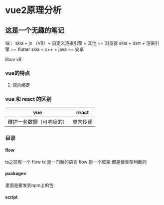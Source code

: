 # vue2原理分析

## 这是一个无趣的笔记

端： skia + js （V8）+ 自定义渲染引擎 + 其他 == 浏览器
    skia + dart + 渲染引擎 == flutter
    skia + c++ + java == 安卓

libuv v8


### vue的特点

1. 双向绑定

### vue 和 react 的区别

vue|react
---|:--:|
维护一套数据（可响应的）|单向传递|

### 目录
#### flow
ts之前有一个 flow
ts 是一门新的语言
flow 是一个框架
都是做类型判断的
#### packages
里面是要发到npm上的包

#### script
